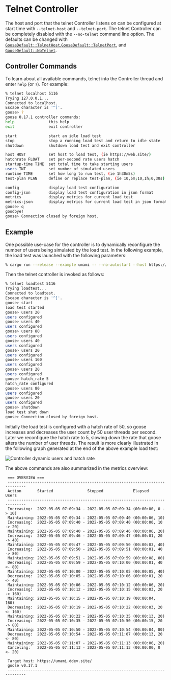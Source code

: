 # Telnet Controller

The host and port that the telnet Controller listens on can be configured at start time with `--telnet-host` and `--telnet-port`. The telnet Controller can be completely disabled with the `--no-telnet` command line option. The defaults can be changed with [`GooseDefault::TelnetHost`](https://docs.rs/goose/*/goose/config/enum.GooseDefault.html#variant.TelnetHost),[`GooseDefault::TelnetPort`](https://docs.rs/goose/*/goose/config/enum.GooseDefault.html#variant.TelnetPort), and [`GooseDefault::NoTelnet`](https://docs.rs/goose/*/goose/config/enum.GooseDefault.html#variant.NoTelnet).

## Controller Commands

To learn about all available commands, telnet into the Controller thread and enter `help` (or `?`). For example:
```bash
% telnet localhost 5116
Trying 127.0.0.1...
Connected to localhost.
Escape character is '^]'.
goose> ?
goose 0.17.1 controller commands:
help               this help
exit               exit controller

start              start an idle load test
stop               stop a running load test and return to idle state
shutdown           shutdown load test and exit controller

host HOST          set host to load test, (ie https://web.site/)
hatchrate FLOAT    set per-second rate users hatch
startup-time TIME  set total time to take starting users
users INT          set number of simulated users
runtime TIME       set how long to run test, (ie 1h30m5s)
test-plan PLAN     define or replace test-plan, (ie 10,5m;10,1h;0,30s)

config             display load test configuration
config-json        display load test configuration in json format
metrics            display metrics for current load test
metrics-json       display metrics for current load test in json format
goose> q
goodbye!
goose> Connection closed by foreign host.
```

## Example

One possible use-case for the controller is to dynamically reconfigure the number of users being simulated by the load test. In the following example, the load test was launched with the following parameters:

```bash
% cargo run --release --example umami -- --no-autostart --host https://umami.ddev.site/ --hatch-rate 50 --report-file report.html
```

Then the telnet controller is invoked as follows:
```bash
% telnet loadtest 5116
Trying loadtest...
Connected to loadtest.
Escape character is '^]'.
goose> start 
load test started
goose> users 20
users configured
goose> users 40
users configured
goose> users 80
users configured
goose> users 40 
users configured
goose> users 20
users configured
goose> users 160
users configured
goose> users 20
users configured
goose> hatch_rate 5
hatch_rate configured
goose> users 80
users configured
goose> users 20
users configured
goose> shutdown
load test shut down
goose> Connection closed by foreign host.
```

Initially the load test is configured with a hatch rate of 50, so goose increases and decreases the user count by 50 user threads per second. Later we reconfigure the hatch rate to 5, slowing down the rate that goose alters the number of user threads. The result is more clearly illustrated in the following graph generated at the end of the above example load test:

![Controller dynamic users and hatch rate](controller-users.png)

The above commands are also summarized in the metrics overview:

```ignore
 === OVERVIEW ===
 ------------------------------------------------------------------------------
 Action       Started               Stopped             Elapsed    Users
 ------------------------------------------------------------------------------
 Increasing:  2022-05-05 07:09:34 - 2022-05-05 07:09:34 (00:00:00, 0 -> 10)
 Maintaining: 2022-05-05 07:09:34 - 2022-05-05 07:09:40 (00:00:06, 10)
 Increasing:  2022-05-05 07:09:40 - 2022-05-05 07:09:40 (00:00:00, 10 -> 20)
 Maintaining: 2022-05-05 07:09:40 - 2022-05-05 07:09:46 (00:00:06, 20)
 Increasing:  2022-05-05 07:09:46 - 2022-05-05 07:09:47 (00:00:01, 20 -> 40)
 Maintaining: 2022-05-05 07:09:47 - 2022-05-05 07:09:50 (00:00:03, 40)
 Increasing:  2022-05-05 07:09:50 - 2022-05-05 07:09:51 (00:00:01, 40 -> 80)
 Maintaining: 2022-05-05 07:09:51 - 2022-05-05 07:09:59 (00:00:08, 80)
 Decreasing:  2022-05-05 07:09:59 - 2022-05-05 07:10:00 (00:00:01, 40 <- 80)
 Maintaining: 2022-05-05 07:10:00 - 2022-05-05 07:10:05 (00:00:05, 40)
 Decreasing:  2022-05-05 07:10:05 - 2022-05-05 07:10:06 (00:00:01, 20 <- 40)
 Maintaining: 2022-05-05 07:10:06 - 2022-05-05 07:10:12 (00:00:06, 20)
 Increasing:  2022-05-05 07:10:12 - 2022-05-05 07:10:15 (00:00:03, 20 -> 160)
 Maintaining: 2022-05-05 07:10:15 - 2022-05-05 07:10:19 (00:00:04, 160)
 Decreasing:  2022-05-05 07:10:19 - 2022-05-05 07:10:22 (00:00:03, 20 <- 160)
 Maintaining: 2022-05-05 07:10:22 - 2022-05-05 07:10:35 (00:00:13, 20)
 Increasing:  2022-05-05 07:10:35 - 2022-05-05 07:10:50 (00:00:15, 20 -> 80)
 Maintaining: 2022-05-05 07:10:50 - 2022-05-05 07:10:54 (00:00:04, 80)
 Decreasing:  2022-05-05 07:10:54 - 2022-05-05 07:11:07 (00:00:13, 20 <- 80)
 Maintaining: 2022-05-05 07:11:07 - 2022-05-05 07:11:13 (00:00:06, 20)
 Canceling:   2022-05-05 07:11:13 - 2022-05-05 07:11:13 (00:00:00, 0 <- 20)

 Target host: https://umami.ddev.site/
 goose v0.17.1
 ------------------------------------------------------------------------------
```
